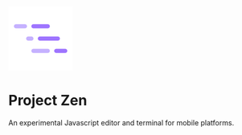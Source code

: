 ![logo](Zen/src/assets/logo.png)
# Project Zen
An experimental Javascript editor and terminal for mobile platforms.
